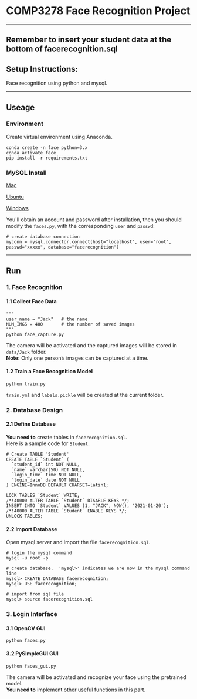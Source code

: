 # COMP3278 Face Recognition Project

*******
## Remember to insert your student data at the bottom of facerecognition.sql


## Setup Instructions:

Face recognition using python and mysql.

*******

## Useage

### Environment

Create virtual environment using Anaconda.
```
conda create -n face python=3.x
conda activate face
pip install -r requirements.txt
```

### MySQL Install

[Mac](https://dev.mysql.com/doc/mysql-osx-excerpt/5.7/en/osx-installation-pkg.html)

[Ubuntu](https://dev.mysql.com/doc/mysql-linuxunix-excerpt/5.7/en/linux-installation.html)

[Windows](https://dev.mysql.com/downloads/installer/)

You'll obtain an account and password after installation, then you should modify the `faces.py`, with the corresponding
`user` and `passwd`:
```
# create database connection
myconn = mysql.connector.connect(host="localhost", user="root", passwd="xxxxx", database="facerecognition")
```

*******

## Run

### 1. Face Recognition

#### 1.1 Collect Face Data
```
"""
user_name = "Jack"   # the name
NUM_IMGS = 400       # the number of saved images
"""
python face_capture.py
```
The camera will be activated and the captured images will be stored in `data/Jack` folder.      
**Note:** Only one person’s images can be captured at a time.

#### 1.2 Train a Face Recognition Model
```
python train.py
```
`train.yml` and `labels.pickle` will be created at the current folder.



### 2. Database Design

#### 2.1 Define Database
**You need to** create tables in `facerecognition.sql`.      
Here is a sample code for `Student`.
```
# Create TABLE 'Student'
CREATE TABLE `Student` (
  `student_id` int NOT NULL,
  `name` varchar(50) NOT NULL,
  `login_time` time NOT NULL,
  `login_date` date NOT NULL
) ENGINE=InnoDB DEFAULT CHARSET=latin1;

LOCK TABLES `Student` WRITE;
/*!40000 ALTER TABLE `Student` DISABLE KEYS */;
INSERT INTO `Student` VALUES (1, "JACK", NOW(), '2021-01-20');
/*!40000 ALTER TABLE `Student` ENABLE KEYS */;
UNLOCK TABLES;
```

#### 2.2 Import Database
Open mysql server and import the file `facerecognition.sql`.
```
# login the mysql command
mysql -u root -p

# create database.  'mysql>' indicates we are now in the mysql command line
mysql> CREATE DATABASE facerecognition;
mysql> USE facerecognition;

# import from sql file
mysql> source facerecognition.sql
```



### 3. Login Interface

#### 3.1 OpenCV GUI
```
python faces.py
```

#### 3.2 PySimpleGUI GUI
```
python faces_gui.py
```

The camera will be activated and recognize your face using the pretrained model.    
**You need to** implement other useful functions in this part.

